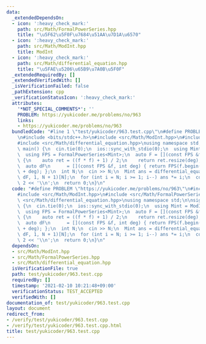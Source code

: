 ```yaml
---
data:
  _extendedDependsOn:
  - icon: ':heavy_check_mark:'
    path: src/Math/FormalPowerSeries.hpp
    title: "\u5F62\u5F0F\u7684\u51AA\u7D1A\u6570"
  - icon: ':heavy_check_mark:'
    path: src/Math/ModInt.hpp
    title: ModInt
  - icon: ':heavy_check_mark:'
    path: src/Math/differential_equation.hpp
    title: "\u5FAE\u5206\u65B9\u7A0B\u5F0F"
  _extendedRequiredBy: []
  _extendedVerifiedWith: []
  _isVerificationFailed: false
  _pathExtension: cpp
  _verificationStatusIcon: ':heavy_check_mark:'
  attributes:
    '*NOT_SPECIAL_COMMENTS*': ''
    PROBLEM: https://yukicoder.me/problems/no/963
    links:
    - https://yukicoder.me/problems/no/963
  bundledCode: "#line 1 \"test/yukicoder/963.test.cpp\"\n#define PROBLEM \"https://yukicoder.me/problems/no/963\"\
    \n#include <bits/stdc++.h>\n#include <src/Math/ModInt.hpp>\n#include <src/Math/FormalPowerSeries.hpp>\n\
    #include <src/Math/differential_equation.hpp>\nusing namespace std;\n\nsigned\
    \ main() {\n  cin.tie(0);\n  ios::sync_with_stdio(0);\n  using Mint = ModInt<1012924417>;\n\
    \  using FPS = FormalPowerSeries<Mint>;\n  auto F = [](const FPS &f, int deg)\
    \ {\n    auto ret = ((f * f) + 1) / 2;\n    return ret.resize(deg), ret;\n  };\n\
    \  auto dF\n      = [](const FPS &f, int deg) { return FPS(f.begin(), f.begin()\
    \ + deg); };\n  int N;\n  cin >> N;\n  Mint ans = differential_equation<Mint>(F,\
    \ dF, 1, N + 1)[N];\n  for (int i = N; i >= 1; i--) ans *= i;\n  cout << ans *\
    \ 2 << '\\n';\n  return 0;\n}\n"
  code: "#define PROBLEM \"https://yukicoder.me/problems/no/963\"\n#include <bits/stdc++.h>\n\
    #include <src/Math/ModInt.hpp>\n#include <src/Math/FormalPowerSeries.hpp>\n#include\
    \ <src/Math/differential_equation.hpp>\nusing namespace std;\n\nsigned main()\
    \ {\n  cin.tie(0);\n  ios::sync_with_stdio(0);\n  using Mint = ModInt<1012924417>;\n\
    \  using FPS = FormalPowerSeries<Mint>;\n  auto F = [](const FPS &f, int deg)\
    \ {\n    auto ret = ((f * f) + 1) / 2;\n    return ret.resize(deg), ret;\n  };\n\
    \  auto dF\n      = [](const FPS &f, int deg) { return FPS(f.begin(), f.begin()\
    \ + deg); };\n  int N;\n  cin >> N;\n  Mint ans = differential_equation<Mint>(F,\
    \ dF, 1, N + 1)[N];\n  for (int i = N; i >= 1; i--) ans *= i;\n  cout << ans *\
    \ 2 << '\\n';\n  return 0;\n}\n"
  dependsOn:
  - src/Math/ModInt.hpp
  - src/Math/FormalPowerSeries.hpp
  - src/Math/differential_equation.hpp
  isVerificationFile: true
  path: test/yukicoder/963.test.cpp
  requiredBy: []
  timestamp: '2021-02-10 10:21:48+09:00'
  verificationStatus: TEST_ACCEPTED
  verifiedWith: []
documentation_of: test/yukicoder/963.test.cpp
layout: document
redirect_from:
- /verify/test/yukicoder/963.test.cpp
- /verify/test/yukicoder/963.test.cpp.html
title: test/yukicoder/963.test.cpp
---
```

